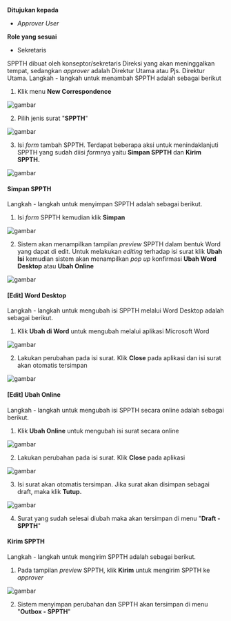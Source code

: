 **Ditujukan kepada**

- *Approver User*

**Role yang sesuai**

- Sekretaris

SPPTH dibuat oleh konseptor/sekretaris Direksi yang akan meninggalkan tempat, sedangkan *approver* adalah Direktur Utama atau Pjs. Direktur Utama. Langkah - langkah untuk menambah SPPTH adalah sebagai berikut

1. Klik menu **New Correspondence**

![gambar](SC_SPPTH/TH02.png)

2. Pilih jenis surat "**SPPTH**"

![gambar](SC_SPPTH/TH03.png)

3. Isi *form* tambah SPPTH. Terdapat beberapa aksi untuk menindaklanjuti SPPTH yang sudah diisi *form*nya yaitu **Simpan SPPTH** dan **Kirim SPPTH.**

![gambar](SC_SPPTH/TH04.png)

####  **Simpan SPPTH**

Langkah - langkah untuk menyimpan SPPTH adalah sebagai berikut.

1. Isi *form* SPPTH kemudian klik **Simpan**

![gambar](SC_SPPTH/TH05.png)

2. Sistem akan menampilkan tampilan *preview* SPPTH dalam bentuk Word yang dapat di edit. Untuk melakukan *editing* terhadap isi surat klik **Ubah Isi** kemudian sistem akan menampilkan *pop up* konfirmasi **Ubah Word Desktop** atau **Ubah Online**

![gambar](SC_SPPTH/CR01.png)

#### **[Edit] Word Desktop**

Langkah - langkah untuk mengubah isi SPPTH melalui Word Desktop adalah sebagai berikut.

1. Klik **Ubah di Word** untuk mengubah melalui aplikasi Microsoft Word

![gambar](SC_SPPTH/CR02.png)

2. Lakukan perubahan pada isi surat. Klik **Close** pada aplikasi dan isi surat akan otomatis tersimpan

![gambar](SC_SPPTH/CR03.png)

#### **[Edit] Ubah Online**

Langkah - langkah untuk mengubah isi SPPTH secara online adalah sebagai berikut.

1. Klik **Ubah Online** untuk mengubah isi surat secara online

![gambar](SC_SPPTH/CR04.png)

2. Lakukan perubahan pada isi surat. Klik **Close** pada aplikasi

![gambar](SC_SPPTH/CR05.png)

3. Isi surat akan otomatis tersimpan. Jika surat akan disimpan sebagai draft, maka klik **Tutup.**

![gambar](SC_SPPTH/CR06.png)

4. Surat yang sudah selesai diubah maka akan tersimpan di menu "**Draft - SPPTH**"

#### **Kirim SPPTH**

Langkah - langkah untuk mengirim SPPTH adalah sebagai berikut.

1. Pada tampilan *preview* SPPTH, klik **Kirim** untuk mengirim SPPTH ke *approver*

![gambar](SC_SPPTH/CR07.png)

2. Sistem menyimpan perubahan dan SPPTH akan tersimpan di menu "**Outbox - SPPTH**"